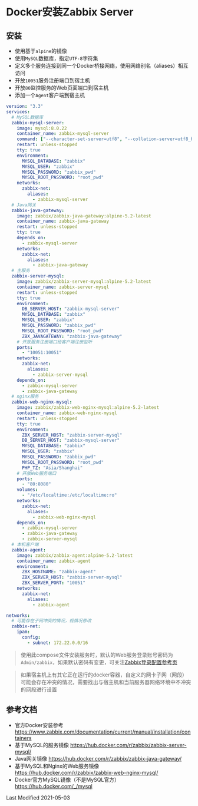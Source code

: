 # Docker安装Zabbix Server

## 安装

- 使用基于`alpine`的镜像
- 使用`MySQL`数据库，指定`UTF-8`字符集
- 定义多个服务连接到同一个Docker桥接网络，使用网络别名（aliases）相互访问
- 开放`10051`服务注册端口到宿主机
- 开放`80`监控服务的Web页面端口到宿主机
- 添加一个`Agent`客户端到宿主机

```yml
version: "3.3"
services:
  # MySQL数据库
  zabbix-mysql-server:
    image: mysql:8.0.22
    container_name: zabbix-mysql-server
    command: ["--character-set-server=utf8", "--collation-server=utf8_bin", "--default-authentication-plugin=mysql_native_password"]
    restart: unless-stopped
    tty: true
    environment:
      MYSQL_DATABASE: "zabbix"
      MYSQL_USER: "zabbix"
      MYSQL_PASSWORD: "zabbix_pwd"
      MYSQL_ROOT_PASSWORD: "root_pwd"
    networks:
      zabbix-net:
        aliases:
          - zabbix-mysql-server
  # Java网关
  zabbix-java-gateway:
    image: zabbix/zabbix-java-gateway:alpine-5.2-latest
    container_name: zabbix-java-gateway
    restart: unless-stopped
    tty: true
    depends_on:
      - zabbix-mysql-server
    networks:
      zabbix-net:
        aliases:
          - zabbix-java-gateway
  # 主服务
  zabbix-server-mysql:
    image: zabbix/zabbix-server-mysql:alpine-5.2-latest
    container_name: zabbix-server-mysql
    restart: unless-stopped
    tty: true
    environment:
      DB_SERVER_HOST: "zabbix-mysql-server"
      MYSQL_DATABASE: "zabbix"
      MYSQL_USER: "zabbix"
      MYSQL_PASSWORD: "zabbix_pwd"
      MYSQL_ROOT_PASSWORD: "root_pwd"
      ZBX_JAVAGATEWAY: "zabbix-java-gateway"
    # 开放服务注册端口给客户端注册监听
    ports:
      - "10051:10051"
    networks:
      zabbix-net:
        aliases:
          - zabbix-server-mysql
    depends_on:
      - zabbix-mysql-server
      - zabbix-java-gateway
  # nginx服务
  zabbix-web-nginx-mysql:
    image: zabbix/zabbix-web-nginx-mysql:alpine-5.2-latest
    container_name: zabbix-web-nginx-mysql
    restart: unless-stopped
    tty: true
    environment:
      ZBX_SERVER_HOST: "zabbix-server-mysql"
      DB_SERVER_HOST: "zabbix-mysql-server"
      MYSQL_DATABASE: "zabbix"
      MYSQL_USER: "zabbix"
      MYSQL_PASSWORD: "zabbix_pwd"
      MYSQL_ROOT_PASSWORD: "root_pwd"
      PHP_TZ: "Asia/Shanghai"
    # 开放Web服务端口
    ports:
      - "80:8080"
    volumes:
      - "/etc/localtime:/etc/localtime:ro"
    networks:
      zabbix-net:
        aliases:
          - zabbix-web-nginx-mysql
    depends_on:
      - zabbix-mysql-server
      - zabbix-java-gateway
      - zabbix-server-mysql
  # 本机客户端
  zabbix-agent:
    image: zabbix/zabbix-agent:alpine-5.2-latest
    container_name: zabbix-agent
    environment:
      ZBX_HOSTNAME: "zabbix-agent"
      ZBX_SERVER_HOST: "zabbix-server-mysql"
      ZBX_SERVER_PORT: "10051"
    networks:
      zabbix-net:
        aliases:
          - zabbix-agent

networks:
  # 可能存在子网冲突的情况，视情况修改
  zabbix-net:
    ipam:
      config:
        - subnet: 172.22.0.0/16
```

> 使用此compose文件安装服务时，默认的Web服务登录账号密码为`Admin/zabbix`，如果默认密码有变更，可关注[Zabbix登录配置参考页](https://www.zabbix.com/documentation/current/manual/quickstart/login)

> 如果宿主机上有其它正在运行的docker容器，自定义的网卡子网（网段）可能会存在冲突的情况，需要找出与宿主机和当前服务器网络环境中不冲突的网段进行设置

## 参考文档

- 官方Docker安装参考 https://www.zabbix.com/documentation/current/manual/installation/containers
- 基于MySQL的服务镜像 https://hub.docker.com/r/zabbix/zabbix-server-mysql/
- Java网关镜像 https://hub.docker.com/r/zabbix/zabbix-java-gateway/
- 基于MySQL和Nginx的Web服务镜像 https://hub.docker.com/r/zabbix/zabbix-web-nginx-mysql/
- Docker官方MySQL镜像（不是MySQL官方） https://hub.docker.com/_/mysql

Last Modified 2021-05-03
